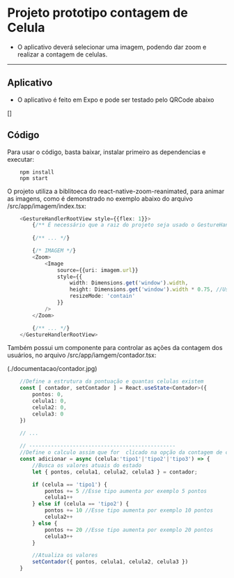 # Projeto prototipo contagem de Celula

- O aplicativo deverá selecionar uma imagem, podendo dar zoom e realizar a contagem de celulas. 

------

## Aplicativo

- O aplicativo é feito em Expo e pode ser testado pelo QRCode abaixo


[]

## Código

Para usar o código, basta baixar, instalar primeiro as dependencias e executar:

```
    npm install
    npm start
```

O projeto utiliza a biblitoeca do react-native-zoom-reanimated, para animar as imagens, como é demonstrado no exemplo abaixo do arquivo /src/app/imagem/index.tsx:

```ts
    <GestureHandlerRootView style={{flex: 1}}>
        {/** É necessário que a raiz do projeto seja usado o GestureHandlerRootView */}
        
        {/** ... */}

        {/* IMAGEM */}
        <Zoom>
            <Image
                source={{uri: imagem.url}}
                style={{
                    width: Dimensions.get('window').width,
                    height: Dimensions.get('window').width * 0.75, //Usa 75% da altura da tela
                    resizeMode: 'contain'
                }}
            />
        </Zoom>

        {/** ... */}
    </GestureHandlerRootView>
```

Também possui um componente para controlar as ações da contagem dos usuários, no arquivo /src/app/iamgem/contador.tsx:

(./documentacao/contador.jpg)

```ts
    //Define a estrutura da pontuação e quantas celulas existem
    const [ contador, setContador ] = React.useState<Contador>({
        pontos: 0,
        celula1: 0,
        celula2: 0,
        celula3: 0
    })
    
    // ... 

    // -----------------------------------------------
    //Define o calculo assim que for  clicado na opção da contagem de celulas
    const adicionar = async (celula:'tipo1'|'tipo2'|'tipo3') => {
        //Busca os valores atuais do estado
        let { pontos, celula1, celula2, celula3 } = contador;

        if (celula == 'tipo1') {
            pontos += 5 //Esse tipo aumenta por exemplo 5 pontos
            celula1++
        } else if (celula == 'tipo2') {
            pontos += 10 //Esse tipo aumenta por exemplo 10 pontos
            celula2++
        } else {
            pontos += 20 //Esse tipo aumenta por exemplo 20 pontos
            celula3++
        }

        //Atualiza os valores
        setContador({ pontos, celula1, celula2, celula3 })
    }
```